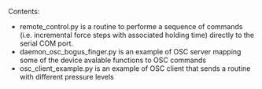 Contents:

- remote_control.py is a routine to performe a sequence of commands (i.e. incremental force steps with associated holding time) directly to the serial COM port.
- daemon_osc_bogus_finger.py is an example of OSC server mapping some of the device avalable functions to OSC commands
- osc_client_example.py is an example of OSC client that sends a routine with different pressure levels
